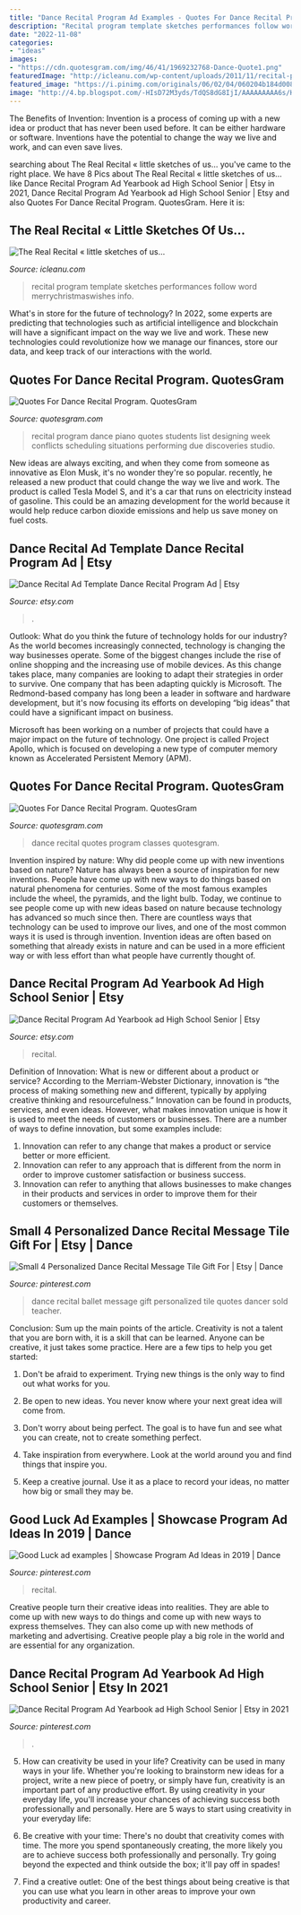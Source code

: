 ```yaml
---
title: "Dance Recital Program Ad Examples - Quotes For Dance Recital Program. Quotesgram"
description: "Recital program template sketches performances follow word merrychristmaswishes info"
date: "2022-11-08"
categories:
- "ideas"
images:
- "https://cdn.quotesgram.com/img/46/41/1969232768-Dance-Quote1.png"
featuredImage: "http://icleanu.com/wp-content/uploads/2011/11/recital-program.jpg"
featured_image: "https://i.pinimg.com/originals/06/02/04/060204b184d008f4f5cde6142e46ff0f.jpg"
image: "http://4.bp.blogspot.com/-HIsD72M3yds/TdQS8dG8IjI/AAAAAAAAA6s/HGlO4oQ2P3o/s1600/Recital%2BProgram.jpg"
---
```



The Benefits of Invention:
Invention is a process of coming up with a new idea or product that has never been used before. It can be either hardware or software. Inventions have the potential to change the way we live and work, and can even save lives.

	

		
searching about The Real Recital « little sketches of us… you've came to the right place. We have 8 Pics about The Real Recital « little sketches of us… like Dance Recital Program Ad Yearbook ad High School Senior | Etsy in 2021, Dance Recital Program Ad Yearbook ad High School Senior | Etsy and also Quotes For Dance Recital Program. QuotesGram. Here it is:
		
    
## The Real Recital « Little Sketches Of Us…

<img loading=lazy src="http://icleanu.com/wp-content/uploads/2011/11/recital-program.jpg" onerror="this.onerror=null;this.src='https://tse1.mm.bing.net/th?id=OIP.vRNofqayQ4z1IK5OzkmUJgHaFc&amp;pid=15.1';" alt="The Real Recital « little sketches of us…">

_Source: icleanu.com_

>recital program template sketches performances follow word merrychristmaswishes info. 

	

What's in store for the future of technology?
In 2022, some experts are predicting that technologies such as artificial intelligence and blockchain will have a significant impact on the way we live and work. These new technologies could revolutionize how we manage our finances, store our data, and keep track of our interactions with the world.

    
## Quotes For Dance Recital Program. QuotesGram

<img loading=lazy src="http://4.bp.blogspot.com/-HIsD72M3yds/TdQS8dG8IjI/AAAAAAAAA6s/HGlO4oQ2P3o/s1600/Recital%2BProgram.jpg" onerror="this.onerror=null;this.src='https://tse4.mm.bing.net/th?id=OIP.qQtpIdF9DcksrHXAb0GhuwHaFu&amp;pid=15.1';" alt="Quotes For Dance Recital Program. QuotesGram">

_Source: quotesgram.com_

>recital program dance piano quotes students list designing week conflicts scheduling situations performing due discoveries studio. 

	

New ideas are always exciting, and when they come from someone as innovative as Elon Musk, it's no wonder they're so popular. recently, he released a new product that could change the way we live and work. The product is called Tesla Model S, and it's a car that runs on electricity instead of gasoline. This could be an amazing development for the world because it would help reduce carbon dioxide emissions and help us save money on fuel costs.

    
## Dance Recital Ad Template Dance Recital Program Ad | Etsy

<img loading=lazy src="https://i.etsystatic.com/10524578/r/il/07fc05/3070184584/il_fullxfull.3070184584_shim.jpg" onerror="this.onerror=null;this.src='https://tse1.mm.bing.net/th?id=OIP.T1C_7_s_ZMFNuuMyu-8bjwHaF3&amp;pid=15.1';" alt="Dance Recital Ad Template Dance Recital Program Ad | Etsy">

_Source: etsy.com_

>. 

	

Outlook: What do you think the future of technology holds for our industry?
As the world becomes increasingly connected, technology is changing the way businesses operate. Some of the biggest changes include the rise of online shopping and the increasing use of mobile devices. As this change takes place, many companies are looking to adapt their strategies in order to survive. 
One company that has been adapting quickly is Microsoft. The Redmond-based company has long been a leader in software and hardware development, but it's now focusing its efforts on developing “big ideas” that could have a significant impact on business. 

Microsoft has been working on a number of projects that could have a major impact on the future of technology. One project is called Project Apollo, which is focused on developing a new type of computer memory known as Accelerated Persistent Memory (APM).

    
## Quotes For Dance Recital Program. QuotesGram

<img loading=lazy src="https://cdn.quotesgram.com/img/46/41/1969232768-Dance-Quote1.png" onerror="this.onerror=null;this.src='https://tse3.mm.bing.net/th?id=OIP.1FFYfp9xs6SeLGKS-o9-rQHaHa&amp;pid=15.1';" alt="Quotes For Dance Recital Program. QuotesGram">

_Source: quotesgram.com_

>dance recital quotes program classes quotesgram. 

	

Invention inspired by nature: Why did people come up with new inventions based on nature?
Nature has always been a source of inspiration for new inventions. People have come up with new ways to do things based on natural phenomena for centuries. Some of the most famous examples include the wheel, the pyramids, and the light bulb. Today, we continue to see people come up with new ideas based on nature because technology has advanced so much since then. There are countless ways that technology can be used to improve our lives, and one of the most common ways it is used is through invention. Invention ideas are often based on something that already exists in nature and can be used in a more efficient way or with less effort than what people have currently thought of.

    
## Dance Recital Program Ad Yearbook Ad High School Senior | Etsy

<img loading=lazy src="https://i.etsystatic.com/14406979/r/il/ff7385/1794018868/il_794xN.1794018868_hasr.jpg" onerror="this.onerror=null;this.src='https://tse1.mm.bing.net/th?id=OIP.zRCYZJOtZhnDDC4QtOp4hQHaFw&amp;pid=15.1';" alt="Dance Recital Program Ad Yearbook ad High School Senior | Etsy">

_Source: etsy.com_

>recital. 

	

Definition of Innovation: What is new or different about a product or service?
According to the Merriam-Webster Dictionary, innovation is “the process of making something new and different, typically by applying creative thinking and resourcefulness.” Innovation can be found in products, services, and even ideas. However, what makes innovation unique is how it is used to meet the needs of customers or businesses. There are a number of ways to define innovation, but some examples include: 
1. Innovation can refer to any change that makes a product or service better or more efficient.
2. Innovation can refer to any approach that is different from the norm in order to improve customer satisfaction or business success.
3. Innovation can refer to anything that allows businesses to make changes in their products and services in order to improve them for their customers or themselves.

    
## Small 4 Personalized Dance Recital Message Tile Gift For | Etsy | Dance

<img loading=lazy src="https://i.pinimg.com/originals/06/02/04/060204b184d008f4f5cde6142e46ff0f.jpg" onerror="this.onerror=null;this.src='https://tse2.mm.bing.net/th?id=OIP.iOsWwV4YCgTJjrBqZ2-0bwHaLa&amp;pid=15.1';" alt="Small 4 Personalized Dance Recital Message Tile Gift For | Etsy | Dance">

_Source: pinterest.com_

>dance recital ballet message gift personalized tile quotes dancer sold teacher. 

	

Conclusion: Sum up the main points of the article.
Creativity is not a talent that you are born with, it is a skill that can be learned. Anyone can be creative, it just takes some practice. Here are a few tips to help you get started:
1. Don't be afraid to experiment. Trying new things is the only way to find out what works for you.

2. Be open to new ideas. You never know where your next great idea will come from.

3. Don't worry about being perfect. The goal is to have fun and see what you can create, not to create something perfect.

4. Take inspiration from everywhere. Look at the world around you and find things that inspire you.

5. Keep a creative journal. Use it as a place to record your ideas, no matter how big or small they may be.

    
## Good Luck Ad Examples | Showcase Program Ad Ideas In 2019 | Dance

<img loading=lazy src="https://i.pinimg.com/236x/26/13/06/2613063f8d452c9b49fd7f36d9f8b8f5.jpg" onerror="this.onerror=null;this.src='https://tse1.mm.bing.net/th?id=OIP.KSyXYZSu0M6miNY6TJ0HOQAAAA&amp;pid=15.1';" alt="Good Luck ad examples | Showcase Program Ad Ideas in 2019 | Dance">

_Source: pinterest.com_

>recital. 

	

Creative people turn their creative ideas into realities. They are able to come up with new ways to do things and come up with new ways to express themselves. They can also come up with new methods of marketing and advertising. Creative people play a big role in the world and are essential for any organization.

    
## Dance Recital Program Ad Yearbook Ad High School Senior | Etsy In 2021

<img loading=lazy src="https://i.pinimg.com/originals/8e/8c/51/8e8c5193e1a8f052f942e0b625918f80.jpg" onerror="this.onerror=null;this.src='https://tse1.mm.bing.net/th?id=OIP.P1YqnnjSpEPjJOneBy4vlwHaFw&amp;pid=15.1';" alt="Dance Recital Program Ad Yearbook ad High School Senior | Etsy in 2021">

_Source: pinterest.com_

>. 

	

5. How can creativity be used in your life?
Creativity can be used in many ways in your life. Whether you're looking to brainstorm new ideas for a project, write a new piece of poetry, or simply have fun, creativity is an important part of any productive effort. By using creativity in your everyday life, you'll increase your chances of achieving success both professionally and personally. Here are 5 ways to start using creativity in your everyday life:
1. Be creative with your time: There's no doubt that creativity comes with time. The more you spend spontaneously creating, the more likely you are to achieve success both professionally and personally. Try going beyond the expected and think outside the box; it'll pay off in spades!

2. Find a creative outlet: One of the best things about being creative is that you can use what you learn in other areas to improve your own productivity and career.


